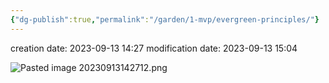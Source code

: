 ```yaml
---
{"dg-publish":true,"permalink":"/garden/1-mvp/evergreen-principles/"}
---
```


creation date: 2023-09-13 14:27 
modification date: 2023-09-13 15:04

![Pasted image 20230913142712.png](/img/user/Pasted%20image%2020230913142712.png)